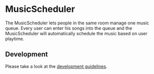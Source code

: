 # MusicScheduler
The MusicScheduler lets people in the same room manage one music queue. Every user can enter his songs into the queue and the MusicScheduler will automatically schedule the music based on user playtime.

## Development
Please take a look at the [development guidelines](https://github.com/Greek6/MusicScheduler/wiki/Development-Guideline).
